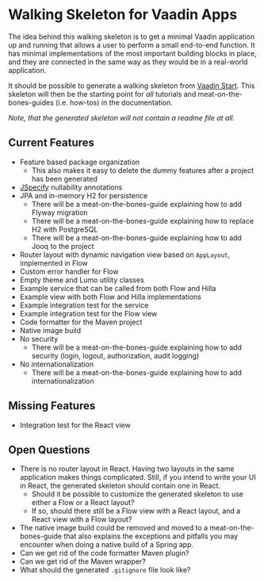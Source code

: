 # Walking Skeleton for Vaadin Apps

The idea behind this walking skeleton is to get a minimal Vaadin application up and running that allows a user to
perform a small end-to-end function. It has minimal implementations of the most important building blocks in place,
and they are connected in the same way as they would be in a real-world application.

It should be possible to generate a walking skeleton from [Vaadin Start](https://start.vaadin.com). This skeleton will
then be the starting point for _all_ tutorials and meat-on-the-bones-guides (i.e. how-tos) in the documentation.

*Note, that the generated skeleton will not contain a readme file at all.*

## Current Features

- Feature based package organization
    - This also makes it easy to delete the dummy features after a project has been generated
- [JSpecify](https://jspecify.dev/) nullability annotations
- JPA and in-memory H2 for persistence
    - There will be a meat-on-the-bones-guide explaining how to add Flyway migration
    - There will be a meat-on-the-bones-guide explaining how to replace H2 with PostgreSQL
    - There will be a meat-on-the-bones-guide explaining how to add Jooq to the project
- Router layout with dynamic navigation view based on `AppLayout`, implemented in Flow
- Custom error handler for Flow
- Empty theme and Lumo utility classes
- Example service that can be called from both Flow and Hilla
- Example view with both Flow and Hilla implementations
- Example integration test for the service
- Example integration test for the Flow view
- Code formatter for the Maven project
- Native image build
- No security
    - There will be a meat-on-the-bones-guide explaining how to add security (login, logout, authorization, audit logging)
- No internationalization
    - There will be a meat-on-the-bones-guide explaining how to add internationalization

## Missing Features

- Integration test for the React view 

## Open Questions

- There is no router layout in React. Having two layouts in the same application makes things complicated. Still, if you
  intend to write your UI in React, the generated skeleton should contain one in React.
  - Should it be possible to customize the generated skeleton to use either a Flow or a React layout?
  - If so, should there still be a Flow view with a React layout, and a React view with a Flow layout?
- The native image build could be removed and moved to a meat-on-the-bones-guide that also explains the exceptions and 
  pitfalls you may encounter when doing a native build of a Spring app.
- Can we get rid of the code formatter Maven plugin?
- Can we get rid of the Maven wrapper?
- What should the generated `.gitignore` file look like?